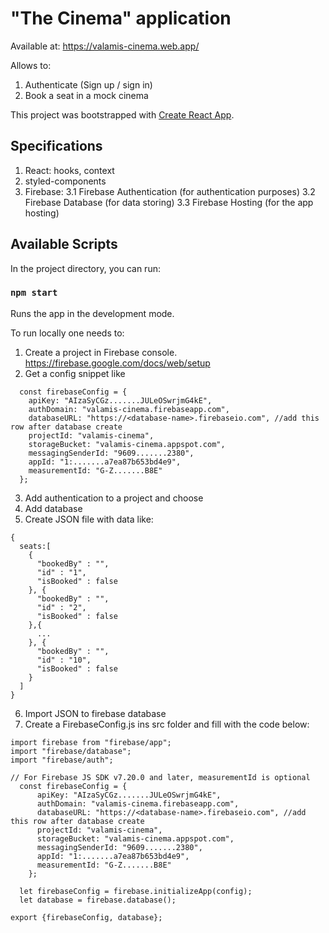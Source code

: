 # "The Cinema" application
Available at: https://valamis-cinema.web.app/

Allows to:
1. Authenticate (Sign up / sign in)
2. Book a seat in a mock cinema

This project was bootstrapped with [Create React App](https://github.com/facebook/create-react-app).

## Specifications
1. React: hooks, context 
2. styled-components
3. Firebase:
  3.1 Firebase Authentication (for authentication purposes)
  3.2 Firebase Database (for data storing)
  3.3 Firebase Hosting (for the app hosting)

## Available Scripts

In the project directory, you can run:

### `npm start`

Runs the app in the development mode.

To run locally one needs to:
1. Create a project in Firebase console. https://firebase.google.com/docs/web/setup
2. Get a config snippet like

  ```
    const firebaseConfig = {
      apiKey: "AIzaSyCGz.......JULeOSwrjmG4kE",
      authDomain: "valamis-cinema.firebaseapp.com",
      databaseURL: "https://<database-name>.firebaseio.com", //add this row after database create
      projectId: "valamis-cinema",
      storageBucket: "valamis-cinema.appspot.com",
      messagingSenderId: "9609.......2380",
      appId: "1:.......a7ea87b653bd4e9",
      measurementId: "G-Z.......B8E"
    };
  ```
3. Add authentication to a project and choose 
4. Add database
5. Create JSON file with data like:

  ```
  {
    seats:[ 
      {
        "bookedBy" : "",
        "id" : "1",
        "isBooked" : false
      }, {
        "bookedBy" : "",
        "id" : "2",
        "isBooked" : false
      },{
        ...
      }, {
        "bookedBy" : "",
        "id" : "10",
        "isBooked" : false
      }
    ]
  }
  ```
6. Import JSON to firebase database
7. Create a FirebaseConfig.js ins src folder and fill with the code below:
```
import firebase from "firebase/app";
import "firebase/database";
import "firebase/auth";

// For Firebase JS SDK v7.20.0 and later, measurementId is optional
  const firebaseConfig = {
      apiKey: "AIzaSyCGz.......JULeOSwrjmG4kE",
      authDomain: "valamis-cinema.firebaseapp.com",
      databaseURL: "https://<database-name>.firebaseio.com", //add this row after database create
      projectId: "valamis-cinema",
      storageBucket: "valamis-cinema.appspot.com",
      messagingSenderId: "9609.......2380",
      appId: "1:.......a7ea87b653bd4e9",
      measurementId: "G-Z.......B8E"
    };

  let firebaseConfig = firebase.initializeApp(config);
  let database = firebase.database();

export {firebaseConfig, database};
```





